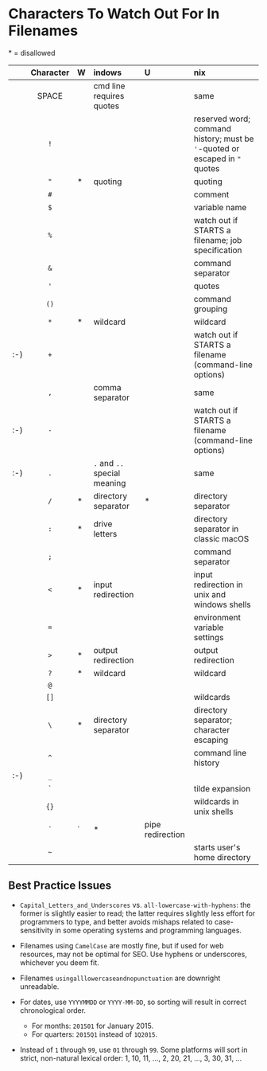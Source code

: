 # Characters To Watch Out For In Filenames

\* = disallowed

|     | Character | W | indows                       | U | nix                                                                         |
|:----|:---------:|:--|:-----------------------------|:--|:----------------------------------------------------------------------------|
|     | SPACE     |   | cmd line requires quotes     |   | same                                                                        |
|     | `!`       |   |                              |   | reserved word; command history; must be `'`-quoted or escaped in `"` quotes |
|     | `"`       | * | quoting                      |   | quoting                                                                     |
|     | `#`       |   |                              |   | comment                                                                     |
|     | `$`       |   |                              |   | variable name                                                               |
|     | `%`       |   |                              |   | watch out if STARTS a filename; job specification                           |
|     | `&`       |   |                              |   | command separator                                                           |
|     | `'`       |   |                              |   | quotes                                                                      |
|     | `()`      |   |                              |   | command grouping                                                            |
|     | `*`       | * | wildcard                     |   | wildcard                                                                    |
| :-) | `+`       |   |                              |   | watch out if STARTS a filename (command-line options)                       |
|     | `,`       |   | comma separator              |   | same                                                                        |
| :-) | `-`       |   |                              |   | watch out if STARTS a filename (command-line options)                       |
| :-) | `.`       |   | `.` and `..` special meaning |   | same                                                                        |
|     | `/`       | * | directory separator          | * | directory separator                                                         |
|     | `:`       | * | drive letters                |   | directory separator in classic macOS                                        |
|     | `;`       |   |                              |   | command separator                                                           |
|     | `<`       | * | input redirection            |   | input redirection in unix and windows shells                                |
|     | `=`       |   |                              |   | environment variable settings                                               |
|     | `>`       | * | output redirection           |   | output redirection                                                          |
|     | `?`       | * | wildcard                     |   | wildcard                                                                    |
|     | `@`       |   |                              |   |                                                                             |
|     | `[]`      |   |                              |   | wildcards                                                                   |
|     | `\`       | * | directory separator          |   | directory separator; character escaping                                     |
|     | `^`       |   |                              |   | command line history                                                        |
| :-) | `_`       |   |                              |   |                                                                             |
|     | `` ` ``   |   |                              |   | tilde expansion                                                             |
|     | `{}`      |   |                              |   | wildcards in unix shells                                                    |
|     | `|`       | * | pipe redirection             |   | pipe redirection                                                            |
|     | `~`       |   |                              |   | starts user's home directory                                                |

## Best Practice Issues

-   `Capital_Letters_and_Underscores`
    vs. `all-lowercase-with-hyphens`: the former is slightly easier to
    read; the latter requires slightly less effort for programmers to
    type, and better avoids mishaps related to case-sensitivity in
    some operating systems and programming languages.

-   Filenames using `CamelCase` are mostly fine, but if used for web
    resources, may not be optimal for SEO.  Use hyphens or
    underscores, whichever you deem fit.

-   Filenames `usingalllowercaseandnopunctuation` are downright
    unreadable.

-   For dates, use `YYYYMMDD` or `YYYY-MM-DD`, so sorting will result
    in correct chronological order.

    -   For months: `201501` for January 2015.
    -   For quarters: `2015Q1` instead of `1Q2015`.

-   Instead of `1` through `99`, use `01` through `99`.  Some
    platforms will sort in strict, non-natural lexical order: 1, 10,
    11, ..., 2, 20, 21, ..., 3, 30, 31, ...
